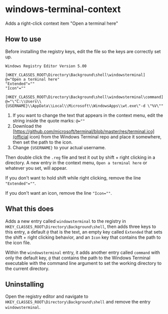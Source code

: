 # windows-terminal-context
Adds a right-click context item "Open a terminal here"

## How to use

Before installing the registry keys, edit the file so the keys are correctly set up.

```
Windows Registry Editor Version 5.00

[HKEY_CLASSES_ROOT\Directory\Background\shell\windowsterminal]
@="Open a terminal here"
"Extended"=""
"Icon"=""

[HKEY_CLASSES_ROOT\Directory\Background\shell\windowsterminal\command]
@="\"C:\\Users\\{USERNAME}\\AppData\\Local\\Microsoft\\WindowsApps\\wt.exe\"-d \"%V\""
```

1. If you want to change the text that appears in the context menu, edit the string inside the quote marks: `@=""`
2. Download the [https://github.com/microsoft/terminal/blob/master/res/terminal.ico](official icon) from the Windows Terminal repo and place it somewhere, then set the path to the icon.
3. Change `{USERNAME}` to your actual username.

Then double click the `.reg` file and test it out by shift + right clicking in a directory. A new entry in the context menu, `Open a terminal here` or whatever you set, will appear.

If you don't want to hold shift while right clicking, remove the line `"Extended"=""`.

If you don't want an icon, remove the line `"Icon=""`.

## What this does

Adds a new entry called `windowsterminal` to the registry in `HKEY_CLASSES_ROOT\Directory\Background\shell`, then adds three keys to this entry, a default `@` that is the text, an empty key called `Extended` that sets the shift + right clicking behavior, and an `Icon` key that contains the path to the icon file.

Within the `windowsterminal` entry, it adds another entry called `command` with only the default key, `@` that contains the path to the Windows Terminal executable with the command line argument to set the working directory to the current directory.

## Uninstalling

Open the registry editor and navigate to `HKEY_CLASSES_ROOT\Directory\Background\shell` and remove the entry `windowsterminal`. 
